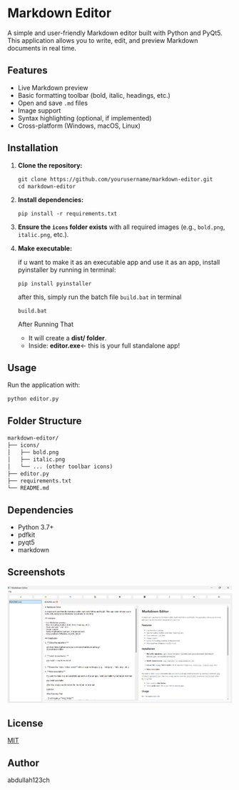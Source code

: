 # Markdown Editor

A simple and user-friendly Markdown editor built with Python and PyQt5. This application allows you to write, edit, and preview Markdown documents in real time.

## Features

- Live Markdown preview
- Basic formatting toolbar (bold, italic, headings, etc.)
- Open and save `.md` files
- Image support
- Syntax highlighting (optional, if implemented)
- Cross-platform (Windows, macOS, Linux)

## **Installation**

1. **Clone the repository:**
   ```
   git clone https://github.com/yourusername/markdown-editor.git
   cd markdown-editor
   ```

2. **Install dependencies:** 
   ```
   pip install -r requirements.txt
   ```

3. **Ensure the `icons` folder exists** with all required images (e.g., `bold.png`, `italic.png`, etc.).

4. **Make executable:** 

   if u want to make it as an executable app and use it as an app, install pyinstaller by running in terminal:
   ```
   pip install pyinstaller
   ```
   after this, simply run the batch file `build.bat` in terminal
   ```
   build.bat
   ```
   After Running That

   - It will create a **dist/ folder**.
   - Inside: **editor.exe**← this is your full standalone app!

## Usage

Run the application with:
```
python editor.py
```

## Folder Structure

```
markdown-editor/
├── icons/
│   ├── bold.png
│   ├── italic.png
│   └── ... (other toolbar icons)
├── editor.py
├── requirements.txt
└── README.md
```

## Dependencies

- Python 3.7+
- pdfkit 
- pyqt5
- markdown

## Screenshots

![Markdown Editor Preview](icons/preview.png)

## License

[MIT](LICENSE)

## Author

abdullah123ch


